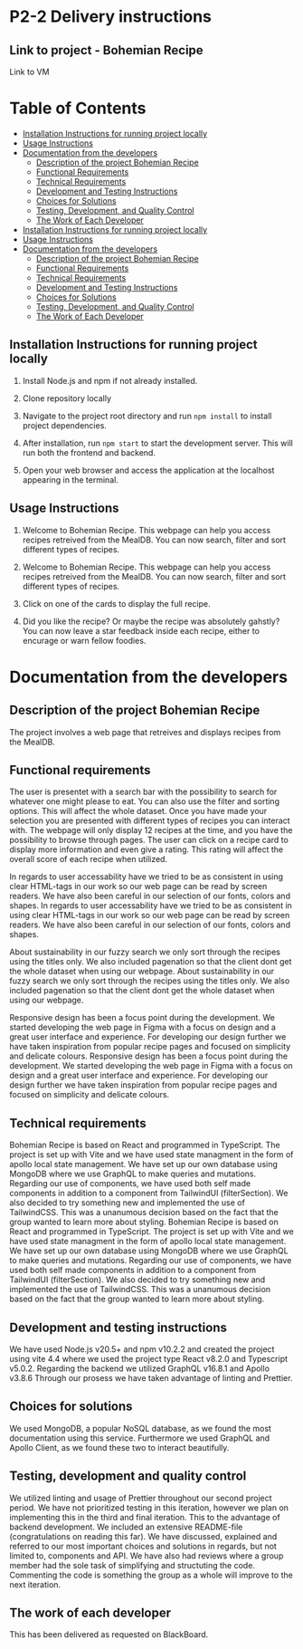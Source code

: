 # P2-2 Delivery instructions

## Link to project - Bohemian Recipe

Link to VM

# Table of Contents

-   [Installation Instructions for running project locally](#installation-instructions-for-running-project-locally)
-   [Usage Instructions](#usage-instructions)
-   [Documentation from the developers](#documentation-from-the-developers)
    -   [Description of the project Bohemian Recipe](#description-of-the-project-bohemian-recipe)
    -   [Functional Requirements](#functional-requirements)
    -   [Technical Requirements](#technical-requirements)
    -   [Development and Testing Instructions](#development-and-testing-instructions)
    -   [Choices for Solutions](#choices-for-solutions)
    -   [Testing, Development, and Quality Control](#testing-development-and-quality-control)
    -   [The Work of Each Developer](#the-work-of-each-developer)
-   [Installation Instructions for running project locally](#installation-instructions-for-running-project-locally)
-   [Usage Instructions](#usage-instructions)
-   [Documentation from the developers](#documentation-from-the-developers)
    -   [Description of the project Bohemian Recipe](#description-of-the-project-bohemian-recipe)
    -   [Functional Requirements](#functional-requirements)
    -   [Technical Requirements](#technical-requirements)
    -   [Development and Testing Instructions](#development-and-testing-instructions)
    -   [Choices for Solutions](#choices-for-solutions)
    -   [Testing, Development, and Quality Control](#testing-development-and-quality-control)
    -   [The Work of Each Developer](#the-work-of-each-developer)

## Installation Instructions for running project locally

1. Install Node.js and npm if not already installed.

2. Clone repository locally

3. Navigate to the project root directory and run `npm install` to install project dependencies.

4. After installation, run `npm start` to start the development server. This will run both the frontend and backend.

5. Open your web browser and access the application at the localhost appearing in the terminal.

## Usage Instructions

1. Welcome to Bohemian Recipe. This webpage can help you access recipes retreived from the MealDB. You can now search, filter and sort different types of recipes.
1. Welcome to Bohemian Recipe. This webpage can help you access recipes retreived from the MealDB. You can now search, filter and sort different types of recipes.

2. Click on one of the cards to display the full recipe.

3. Did you like the recipe? Or maybe the recipe was absolutely gahstly? You can now leave a star feedback inside each recipe, either to encurage or warn fellow foodies.

# Documentation from the developers

## Description of the project Bohemian Recipe

The project involves a web page that retreives and displays recipes from the MealDB.

## Functional requirements

The user is presentet with a search bar with the possibility to search for whatever one might please to eat. You can also use the filter and sorting options. This will affect the whole dataset. Once you have made your selection you are presented with different types of recipes you can interact with. The webpage will only display 12 recipes at the time, and you have the possibility to browse through pages. The user can click on a recipe card to display more information and even give a rating. This rating will affect the overall score of each recipe when utilized.

In regards to user accessability have we tried to be as consistent in using clear HTML-tags in our work so our web page can be read by screen readers. We have also been careful in our selection of our fonts, colors and shapes.
In regards to user accessability have we tried to be as consistent in using clear HTML-tags in our work so our web page can be read by screen readers. We have also been careful in our selection of our fonts, colors and shapes.

About sustainability
in our fuzzy search we only sort through the recipes using the titles only. We also included pagenation so that the client dont get the whole dataset when using our webpage.
About sustainability
in our fuzzy search we only sort through the recipes using the titles only. We also included pagenation so that the client dont get the whole dataset when using our webpage.

Responsive design has been a focus point during the development. We started developing the web page in Figma with a focus on design and a great user interface and experience. For developing our design further we have taken inspiration from popular recipe pages and focused on simplicity and delicate colours.
Responsive design has been a focus point during the development. We started developing the web page in Figma with a focus on design and a great user interface and experience. For developing our design further we have taken inspiration from popular recipe pages and focused on simplicity and delicate colours.

## Technical requirements

Bohemian Recipe is based on React and programmed in TypeScript. The project is set up with Vite and we have used state managment in the form of apollo local state management. We have set up our own database using MongoDB where we use GraphQL to make queries and mutations. Regarding our use of components, we have used both self made components in addition to a component from TailwindUI (filterSection). We also decided to try something new and implemented the use of TailwindCSS. This was a unanumous decision based on the fact that the group wanted to learn more about styling.
Bohemian Recipe is based on React and programmed in TypeScript. The project is set up with Vite and we have used state managment in the form of apollo local state management. We have set up our own database using MongoDB where we use GraphQL to make queries and mutations. Regarding our use of components, we have used both self made components in addition to a component from TailwindUI (filterSection). We also decided to try something new and implemented the use of TailwindCSS. This was a unanumous decision based on the fact that the group wanted to learn more about styling.

## Development and testing instructions

We have used Node.js v20.5+ and npm v10.2.2 and created the project using vite 4.4 where we used the project type React v8.2.0 and Typescript v5.0.2. Regarding the backend we utilized GraphQL v16.8.1 and Apollo v3.8.6 Through our prosess we have taken advantage of linting and Prettier.

## Choices for solutions

We used MongoDB, a popular NoSQL database, as we found the most documentation using this service. Furthermore we used GraphQL and Apollo Client, as we found these two to interact beautifully.

## Testing, development and quality control

We utilized linting and usage of Prettier throughout our second project period. We have not prioritized testing in this iteration, however we plan on implementing this in the third and final iteration. This to the advantage of backend development. We included an extensive README-file (congratulations on reading this far). We have discussed, explained and referred to our most important choices and solutions in regards, but not limited to, components and API. We have also had reviews where a group member had the sole task of simplifying and structuting the code. Commenting the code is something the group as a whole will improve to the next iteration.

## The work of each developer

This has been delivered as requested on BlackBoard.

